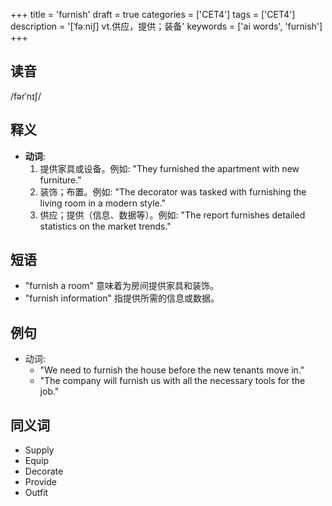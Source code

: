 +++
title = 'furnish'
draft = true
categories = ['CET4']
tags = ['CET4']
description = '[ˈfəːni∫] vt.供应，提供；装备'
keywords = ['ai words', 'furnish']
+++

## 读音
/fərˈnɪʃ/

## 释义
- **动词**:
    1. 提供家具或设备。例如: "They furnished the apartment with new furniture."
    2. 装饰；布置。例如: "The decorator was tasked with furnishing the living room in a modern style."
    3. 供应；提供（信息、数据等）。例如: "The report furnishes detailed statistics on the market trends."

## 短语
- "furnish a room" 意味着为房间提供家具和装饰。
- "furnish information" 指提供所需的信息或数据。

## 例句
- 动词: 
    - "We need to furnish the house before the new tenants move in."
    - "The company will furnish us with all the necessary tools for the job."

## 同义词
- Supply
- Equip
- Decorate
- Provide
- Outfit
